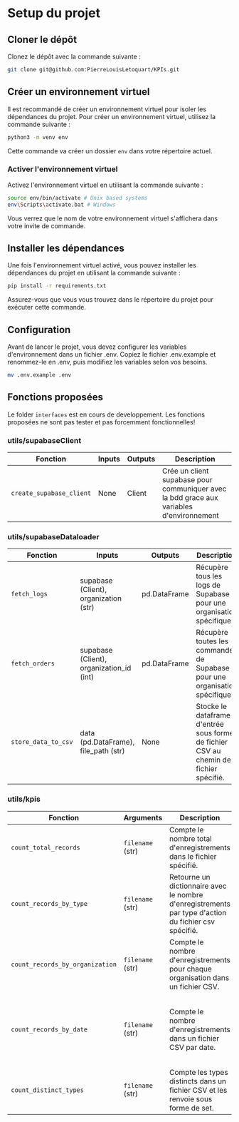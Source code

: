 # Setup du projet

## Cloner le dépôt

Clonez le dépôt avec la commande suivante :

```sh
git clone git@github.com:PierreLouisLetoquart/KPIs.git
```

## Créer un environnement virtuel

Il est recommandé de créer un environnement virtuel pour isoler les dépendances du projet. Pour créer un environnement virtuel, utilisez la commande suivante :

```sh
python3 -m venv env
```

Cette commande va créer un dossier `env` dans votre répertoire actuel.

### Activer l'environnement virtuel

Activez l'environnement virtuel en utilisant la commande suivante :

```sh
source env/bin/activate # Unix based systems
env\Scripts\activate.bat # Windows
```

Vous verrez que le nom de votre environnement virtuel s'affichera dans votre invite de commande.

## Installer les dépendances

Une fois l'environnement virtuel activé, vous pouvez installer les dépendances du projet en utilisant la commande suivante :

```sh
pip install -r requirements.txt
```

Assurez-vous que vous vous trouvez dans le répertoire du projet pour exécuter cette commande.

## Configuration

Avant de lancer le projet, vous devez configurer les variables d'environnement dans un fichier .env. Copiez le fichier .env.example et renommez-le en .env, puis modifiez les variables selon vos besoins.

```sh
mv .env.example .env
```

## Fonctions proposées

Le folder `interfaces` est en cours de developpement. Les fonctions proposées ne sont pas tester et pas forcemment fonctionnelles!

### utils/supabaseClient

| Fonction | Inputs | Outputs | Description |
| --- | --- | --- | --- |
| `create_supabase_client` | None | Client | Crée un client supabase pour communiquer avec la bdd grace aux variables d'environnement |

### utils/supabaseDataloader

| Fonction | Inputs | Outputs | Description |
| --- | --- | --- | --- |
| `fetch_logs` | supabase (Client), organization (str) | pd.DataFrame | Récupère tous les logs de Supabase pour une organisation spécifique. |
| `fetch_orders` | supabase (Client), organization_id (int) | pd.DataFrame | Récupère toutes les commandes de Supabase pour une organisation spécifique. |
| `store_data_to_csv` | data (pd.DataFrame), file_path (str) | None | Stocke le dataframe d'entrée sous forme de fichier CSV au chemin de fichier spécifié. |

### utils/kpis

| Fonction | Arguments | Description | Renvoie | Exceptions |
| --- | --- | --- | --- | --- |
| `count_total_records` | `filename` (str) | Compte le nombre total d'enregistrements dans le fichier spécifié. | `int` : Le nombre total d'enregistrements dans le fichier. | `FileNotFoundError` si le fichier spécifié n'existe pas. |
| `count_records_by_type` | `filename` (str) | Retourne un dictionnaire avec le nombre d'enregistrements par type d'action du fichier csv spécifié. | `dict` : Un dictionnaire avec le nombre d'enregistrements par type d'action. | `FileNotFoundError` si le fichier spécifié n'existe pas. |
| `count_records_by_organization` | `filename` (str) | Compte le nombre d'enregistrements pour chaque organisation dans un fichier CSV. | `dict` : Un dictionnaire avec le nombre d'enregistrements pour chaque organisation. | `FileNotFoundError` si le fichier spécifié n'existe pas. |
| `count_records_by_date` | `filename` (str) | Compte le nombre d'enregistrements dans un fichier CSV par date. | `dict` : Un dictionnaire contenant le nombre d'enregistrements pour chaque date au format 'YYYY-MM-DD'. | `FileNotFoundError` si le fichier spécifié n'existe pas. |
| `count_distinct_types` | `filename` (str) | Compte les types distincts dans un fichier CSV et les renvoie sous forme de set. | `set` : Un set contenant les types distincts trouvés dans le fichier CSV. | `FileNotFoundError` si le fichier spécifié n'existe pas. |
